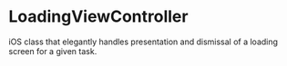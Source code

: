 LoadingViewController
=====================

iOS class that elegantly handles presentation and dismissal of a loading screen for a given task.
